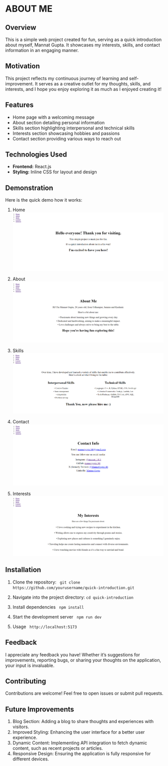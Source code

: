 # ABOUT ME

## Overview
This is a simple web project created for fun, serving as a quick introduction about myself, Mannat Gupta. It showcases my interests, skills, and contact information in an engaging manner.

## Motivation
This project reflects my continuous journey of learning and self-improvement. It serves as a creative outlet for my thoughts, skills, and interests, and I hope you enjoy exploring it as much as I enjoyed creating it!

## Features
- Home page with a welcoming message
- About section detailing personal information
- Skills section highlighting interpersonal and technical skills
- Interests section showcasing hobbies and passions
- Contact section providing various ways to reach out

## Technologies Used
- **Frontend:** React.js
- **Styling:** Inline CSS for layout and design

## Demonstration
Here is the quick demo how it works:
1. Home
![alt text](image.png)

2. About
![alt text](image-1.png)

3. Skills
![alt text](image-2.png)

4. Contact
![alt text](image-3.png)

5. Interests 
![alt text](image-4.png)

## Installation
1. Clone the repository:
   ``` git clone https://github.com/yourusername/quick-introduction.git```

2. Navigate into the project directory:
```cd quick-introduction```

3. Install dependencies
``` npm install```

4. Start the development server
``` npm run dev```

5. Usage
``` http://localhost:5173```

## Feedback
I appreciate any feedback you have! Whether it’s suggestions for improvements, reporting bugs, or sharing your thoughts on the application, your input is invaluable.

## Contributing
Contributions are welcome! Feel free to open issues or submit pull requests.

## Future Improvements
1. Blog Section: Adding a blog to share thoughts and experiences with visitors.
2. Improved Styling: Enhancing the user interface for a better user experience.
3. Dynamic Content: Implementing API integration to fetch dynamic content, such as recent projects or articles.
4. Responsive Design: Ensuring the application is fully responsive for different devices.
